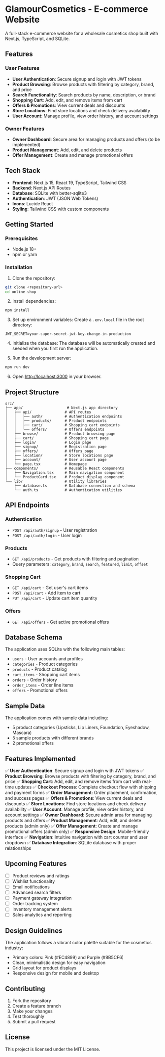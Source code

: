 # GlamourCosmetics - E-commerce Website

A full-stack e-commerce website for a wholesale cosmetics shop built with Next.js, TypeScript, and SQLite.

## Features

### User Features
- **User Authentication**: Secure signup and login with JWT tokens
- **Product Browsing**: Browse products with filtering by category, brand, and price
- **Search Functionality**: Search products by name, description, or brand
- **Shopping Cart**: Add, edit, and remove items from cart
- **Offers & Promotions**: View current deals and discounts
- **Store Locations**: Find store locations and check delivery availability
- **User Account**: Manage profile, view order history, and account settings

### Owner Features
- **Owner Dashboard**: Secure area for managing products and offers (to be implemented)
- **Product Management**: Add, edit, and delete products
- **Offer Management**: Create and manage promotional offers

## Tech Stack

- **Frontend**: Next.js 15, React 19, TypeScript, Tailwind CSS
- **Backend**: Next.js API Routes
- **Database**: SQLite with better-sqlite3
- **Authentication**: JWT (JSON Web Tokens)
- **Icons**: Lucide React
- **Styling**: Tailwind CSS with custom components

## Getting Started

### Prerequisites
- Node.js 18+ 
- npm or yarn

### Installation

1. Clone the repository:
```bash
git clone <repository-url>
cd online-shop
```

2. Install dependencies:
```bash
npm install
```

3. Set up environment variables:
Create a `.env.local` file in the root directory:
```env
JWT_SECRET=your-super-secret-jwt-key-change-in-production
```

4. Initialize the database:
The database will be automatically created and seeded when you first run the application.

5. Run the development server:
```bash
npm run dev
```

6. Open [http://localhost:3000](http://localhost:3000) in your browser.

## Project Structure

```
src/
├── app/                    # Next.js app directory
│   ├── api/               # API routes
│   │   ├── auth/          # Authentication endpoints
│   │   ├── products/      # Product endpoints
│   │   ├── cart/          # Shopping cart endpoints
│   │   └── offers/        # Offers endpoints
│   ├── browse/            # Product browsing page
│   ├── cart/              # Shopping cart page
│   ├── login/             # Login page
│   ├── signup/            # Registration page
│   ├── offers/            # Offers page
│   ├── location/          # Store locations page
│   ├── account/           # User account page
│   └── page.tsx           # Homepage
├── components/            # Reusable React components
│   ├── Navigation.tsx     # Main navigation component
│   └── ProductCard.tsx    # Product display component
└── lib/                   # Utility libraries
    ├── database.ts        # Database connection and schema
    └── auth.ts            # Authentication utilities
```

## API Endpoints

### Authentication
- `POST /api/auth/signup` - User registration
- `POST /api/auth/login` - User login

### Products
- `GET /api/products` - Get products with filtering and pagination
- Query parameters: `category`, `brand`, `search`, `featured`, `limit`, `offset`

### Shopping Cart
- `GET /api/cart` - Get user's cart items
- `POST /api/cart` - Add item to cart
- `PUT /api/cart` - Update cart item quantity

### Offers
- `GET /api/offers` - Get active promotional offers

## Database Schema

The application uses SQLite with the following main tables:
- `users` - User accounts and profiles
- `categories` - Product categories
- `products` - Product catalog
- `cart_items` - Shopping cart items
- `orders` - Order history
- `order_items` - Order line items
- `offers` - Promotional offers

## Sample Data

The application comes with sample data including:
- 5 product categories (Lipsticks, Lip Liners, Foundation, Eyeshadow, Mascara)
- 5 sample products with different brands
- 2 promotional offers

## Features Implemented

✅ **User Authentication**: Secure signup and login with JWT tokens
✅ **Product Browsing**: Browse products with filtering by category, brand, and price
✅ **Shopping Cart**: Add, edit, and remove items from cart with real-time updates
✅ **Checkout Process**: Complete checkout flow with shipping and payment forms
✅ **Order Management**: Order placement, confirmation, and success pages
✅ **Offers & Promotions**: View current deals and discounts
✅ **Store Locations**: Find store locations and check delivery availability
✅ **User Account**: Manage profile, view order history, and account settings
✅ **Owner Dashboard**: Secure admin area for managing products and offers
✅ **Product Management**: Add, edit, and delete products (admin only)
✅ **Offer Management**: Create and manage promotional offers (admin only)
✅ **Responsive Design**: Mobile-friendly interface
✅ **Navigation**: Intuitive navigation with cart counter and user dropdown
✅ **Database Integration**: SQLite database with proper relationships

## Upcoming Features

- [ ] Product reviews and ratings
- [ ] Wishlist functionality
- [ ] Email notifications
- [ ] Advanced search filters
- [ ] Payment gateway integration
- [ ] Order tracking system
- [ ] Inventory management alerts
- [ ] Sales analytics and reporting

## Design Guidelines

The application follows a vibrant color palette suitable for the cosmetics industry:
- Primary colors: Pink (#EC4899) and Purple (#8B5CF6)
- Clean, minimalistic design for easy navigation
- Grid layout for product displays
- Responsive design for mobile and desktop

## Contributing

1. Fork the repository
2. Create a feature branch
3. Make your changes
4. Test thoroughly
5. Submit a pull request

## License

This project is licensed under the MIT License.